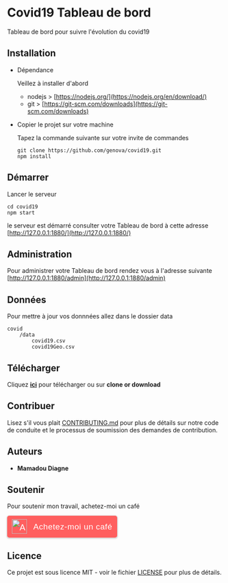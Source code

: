 # Covid19 Tableau de bord

Tableau de bord pour suivre l'évolution du covid19

## Installation

- Dépendance

  Veillez à installer d'abord

  - nodejs > [https://nodejs.org/](https://nodejs.org/en/download/)
  - git > [https://git-scm.com/downloads](https://git-scm.com/downloads)

- Copier le projet sur votre machine

  Tapez la commande suivante sur votre invite de commandes

  ```
  git clone https://github.com/genova/covid19.git
  npm install
  ```

## Démarrer

Lancer le serveur

```
cd covid19
npm start
```

le serveur est démarré consulter votre Tableau de bord à cette adresse
[http://127.0.0.1:1880/](http://127.0.0.1:1880/)

## Administration

Pour administrer votre Tableau de bord rendez vous à l'adresse suivante
[http://127.0.0.1:1880/admin](http://127.0.0.1:1880/admin)


## Données

Pour mettre à jour vos donnnées allez dans le dossier data

```
covid
    /data
        covid19.csv
        covid19Geo.csv
```

## Télécharger

Cliquez [**ici**](https://github.com/genova/covid19/archive/master.zip) pour télécharger ou sur **clone or download**

## Contribuer

Lisez s'il vous plait [CONTRIBUTING.md](CONTRIBUTING.md) pour plus de détails sur notre code de conduite et le processus de soumission des demandes de contribution.

## Auteurs

* **Mamadou Diagne**

## Soutenir

Pour soutenir mon travail, achetez-moi un café
<style>.bmc-button img{height: 34px !important;width: 35px !important;margin-bottom: 1px !important;box-shadow: none !important;border: none !important;vertical-align: middle !important;}.bmc-button{padding: 7px 10px 7px 10px !important;line-height: 35px !important;height:51px !important;min-width:217px !important;text-decoration: none !important;display:inline-flex !important;color:#ffffff !important;background-color:#FF5F5F !important;border-radius: 5px !important;border: 1px solid transparent !important;padding: 7px 10px 7px 10px !important;font-size: 20px !important;letter-spacing:0.6px !important;box-shadow: 0px 1px 2px rgba(190, 190, 190, 0.5) !important;-webkit-box-shadow: 0px 1px 2px 2px rgba(190, 190, 190, 0.5) !important;margin: 0 auto !important;font-family:'Arial', cursive !important;-webkit-box-sizing: border-box !important;box-sizing: border-box !important;-o-transition: 0.3s all linear !important;-webkit-transition: 0.3s all linear !important;-moz-transition: 0.3s all linear !important;-ms-transition: 0.3s all linear !important;transition: 0.3s all linear !important;}.bmc-button:hover, .bmc-button:active, .bmc-button:focus {-webkit-box-shadow: 0px 1px 2px 2px rgba(190, 190, 190, 0.5) !important;text-decoration: none !important;box-shadow: 0px 1px 2px 2px rgba(190, 190, 190, 0.5) !important;opacity: 0.85 !important;color:#ffffff !important;}</style><link href="https://fonts.googleapis.com/css?family=Arial" rel="stylesheet"><a class="bmc-button" target="_blank" href="https://www.buymeacoffee.com/51JrBtX"><img src="https://cdn.buymeacoffee.com/buttons/bmc-new-btn-logo.svg" alt="Achetez-moi un café"><span style="margin-left:15px;font-size:19px !important;">Achetez-moi un café</span></a>

## Licence

Ce projet est sous licence MIT - voir le fichier [LICENSE](LICENSE) pour plus de détails.